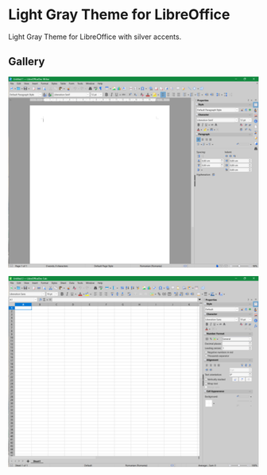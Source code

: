 # Light Gray Theme for LibreOffice

Light Gray Theme for LibreOffice with silver accents.

## Gallery

![Theme Writer](assets/theme-writer.png)

![Theme Calc](assets/theme-calc.png)
